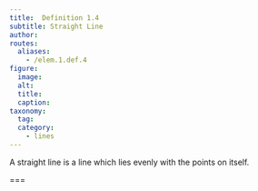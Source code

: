 ```yaml
---
title:  Definition 1.4
subtitle: Straight Line
author:
routes:
  aliases:
    - /elem.1.def.4
figure:
  image:
  alt:
  title:
  caption:
taxonomy:
  tag:
  category:
    - lines
---
```


A <term>straight line</term> is a line which lies evenly with the points on itself.

===
